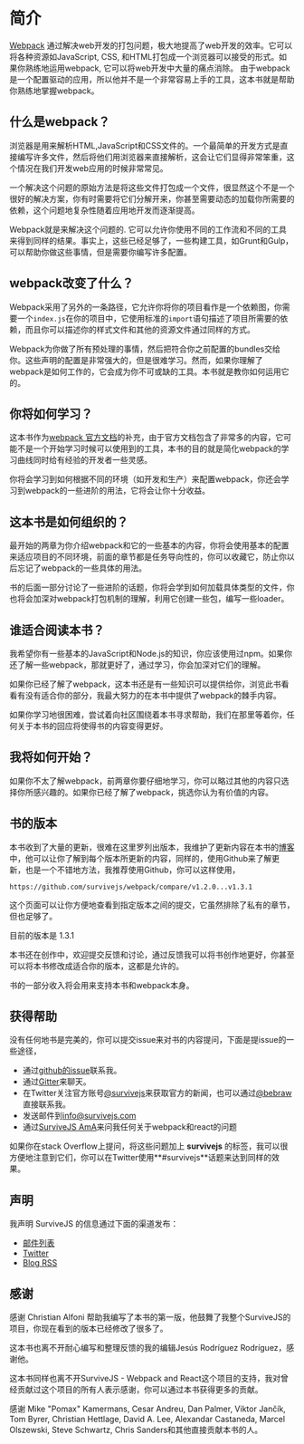 # 简介

[Webpack](https://webpack.github.io/) 通过解决web开发的打包问题，极大地提高了web开发的效率。它可以将各种资源如JavaScript, CSS, 和HTML打包成一个浏览器可以接受的形式。如果你熟练地运用webpack, 它可以将web开发中大量的痛点消除。
由于webpack是一个配置驱动的应用，所以他并不是一个非常容易上手的工具，这本书就是帮助你熟练地掌握webpack。

## 什么是webpack？

浏览器是用来解析HTML,JavaScript和CSS文件的。一个最简单的开发方式是直接编写许多文件，然后将他们用浏览器来直接解析，这会让它们显得非常笨重，这个情况在我们开发web应用的时候非常常见。

一个解决这个问题的原始方法是将这些文件打包成一个文件，很显然这个不是一个很好的解决方案，你有时需要将它们分解开来，你甚至需要动态的加载你所需要的依赖，这个问题地复杂性随着应用地开发而逐渐提高。

Webpack就是来解决这个问题的. 它可以允许你使用不同的工作流和不同的工具来得到同样的结果。事实上，这些已经足够了，一些构建工具，如Grunt和Gulp，可以帮助你做这些事情，但是需要你编写许多配置。

## webpack改变了什么？

Webpack采用了另外的一条路径，它允许你将你的项目看作是一个依赖图，你需要一个`index.js`在你的项目中，它使用标准的`import`语句描述了项目所需要的依赖，而且你可以描述你的样式文件和其他的资源文件通过同样的方式。

Webpack为你做了所有预处理的事情，然后把符合你之前配置的bundles交给你。这些声明的配置是非常强大的，但是很难学习。然而，如果你理解了webpack是如何工作的，它会成为你不可或缺的工具。本书就是教你如何运用它的。

## 你将如何学习？

这本书作为[webpack 官方文档](https://webpack.github.io/docs/)的补充，由于官方文档包含了非常多的内容，它可能不是一个开始学习时候可以使用到的工具，本书的目的就是简化webpack的学习曲线同时给有经验的开发者一些灵感。

你将会学习到如何根据不同的环境（如开发和生产）来配置webpack，你还会学习到webpack的一些进阶的用法，它将会让你十分收益。

## 这本书是如何组织的？

最开始的两章为你介绍webpack和它的一些基本的内容，你将会使用基本的配置来适应项目的不同环境，前面的章节都是任务导向性的，你可以收藏它，防止你以后忘记了webpack的一些具体的用法。

书的后面一部分讨论了一些进阶的话题，你将会学到如何加载具体类型的文件，你也将会加深对webpack打包机制的理解，利用它创建一些包，编写一些loader。

## 谁适合阅读本书？

我希望你有一些基本的JavaScript和Node.js的知识，你应该使用过npm。如果你还了解一些webpack，那就更好了，通过学习，你会加深对它们的理解。

如果你已经了解了webpack，这本书还是有一些知识可以提供给你，浏览此书看看有没有适合你的部分，我最大努力的在本书中提供了webpack的棘手内容。

如果你学习地很困难，尝试着向社区围绕着本书寻求帮助，我们在那里等着你，任何关于本书的回应将使得书的内容变得更好。

## 我将如何开始？

如果你不太了解webpack，前两章你要仔细地学习，你可以略过其他的内容只选择你所感兴趣的。如果你已经了解了webpack，挑选你认为有价值的内容。

## 书的版本

本书收到了大量的更新，很难在这里罗列出版本，我维护了更新内容在本书的[博客](http://survivejs.com/blog/)中，他可以让你了解到每个版本所更新的内容，同样的，使用Github来了解更新，也是一个不错地方法，我推荐使用Github，你可以这样使用，

```
https://github.com/survivejs/webpack/compare/v1.2.0...v1.3.1
```
这个页面可以让你方便地查看到指定版本之间的提交，它虽然排除了私有的章节，但也足够了。

目前的版本是 1.3.1

本书还在创作中，欢迎提交反馈和讨论，通过反馈我可以将书创作地更好，你甚至可以将本书修改成适合你的版本，这都是允许的。

书的一部分收入将会用来支持本书和webpack本身。

## 获得帮助

没有任何地书是完美的，你可以提交issue来对书的内容提问，下面是提issue的一些途径，

- 通过[github的issue](https://github.com/survivejs/webpack/issues)联系我。
- 通过[Gitter](https://gitter.im/survivejs/webpack)来聊天。
- 在Twitter关注官方账号[@survivejs](https://twitter.com/survivejs)来获取官方的新闻，也可以通过[@bebraw](https://twitter.com/bebraw)直接联系我。
- 发送邮件到[info@survivejs.com](info@survivejs.com)
- 通过[SurviveJS AmA](https://github.com/survivejs/ama/issues)来问我任何关于webpack和react的问题

如果你在stack Overflow上提问，将这些问题加上 **survivejs** 的标签，我可以很方便地注意到它们，你可以在Twitter使用**#survivejs**话题来达到同样的效果。 

## 声明

我声明 SurviveJS 的信息通过下面的渠道发布：

- [邮件列表](http://eepurl.com/bth1v5)
- [Twitter](https://twitter.com/survivejs)
- [Blog RSS](http://survivejs.com/atom.xml)

## 感谢

感谢 Christian Alfoni 帮助我编写了本书的第一版，他鼓舞了我整个SurviveJS的项目，你现在看到的版本已经修改了很多了。

这本书也离不开耐心编写和整理反馈的我的编辑Jesús Rodríguez Rodríguez，感谢他。

这本书同样也离不开SurviveJS - Webpack and React这个项目的支持，我对曾经贡献过这个项目的所有人表示感谢，你可以通过本书获得更多的贡献。

感谢 Mike "Pomax" Kamermans, Cesar Andreu, Dan Palmer, Viktor Jančík, Tom Byrer, Christian Hettlage, David A. Lee, Alexandar Castaneda, Marcel Olszewski, Steve Schwartz, Chris Sanders和其他直接贡献本书的人。
